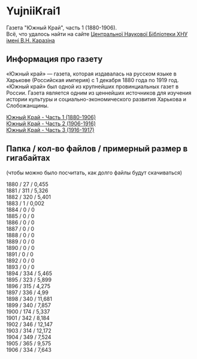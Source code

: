# YujniiKrai1
Газета "Южный Край", часть 1 (1880-1906).  
Всё, что удалось найти на сайте [Центральної Наукової Бібліотеки ХНУ імені В.Н. Каразіна](http://back2news.univer.kharkov.ua)

## Информация про газету 
«Южный край» — газета, которая издавалась на русском языке в Харькове (Российская империя) с 1 декабря 1880 года по 1919 год.  
«Южный край» был одной из крупнейших провинциальных газет в России. Газета является одним из ценнейших источников для изучения истории культуры и социально-экономического развития Харькова и Слобожанщины.  

[Южный Край - Часть 1 (1880-1906)](https://github.com/achgenealogy/YujniiKrai1)  
[Южный Край - Часть 2 (1906-1916)](https://github.com/achgenealogy/YujniiKrai2)  
[Южный Край - Часть 3 (1916-1917)](https://github.com/achgenealogy/YujniiKrai13)

## Папка / кол-во файлов / примерный размер в гигабайтах
(чтобы можно было посчитать, как долго файлы будут скачиваться)

1880 / 27 / 0,455  
1881 / 311 / 5,326  
1882 / 320 / 5,401  
1883 / 1 / 0,002  
1884 / 0 / 0  
1885 / 0 / 0  
1886 / 0 / 0  
1887 / 0 / 0  
1888 / 0 / 0  
1889 / 0 / 0  
1890 / 0 / 0  
1891 / 0 / 0  
1892 / 0 / 0  
1893 / 0 / 0  
1894 / 334 / 5,465  
1895 / 323 / 5,899  
1896 / 315 / 4,275  
1897 / 336 / 4,99  
1898 / 340 / 11,681  
1899 / 340 / 7,857  
1900 / 174 / 5,337  
1901 / 342 / 8,184  
1902 / 346 / 12,147  
1903 / 314 / 12,172  
1904 / 349 / 7,524  
1905 / 365 / 9,575  
1906 / 334 / 7,643  
